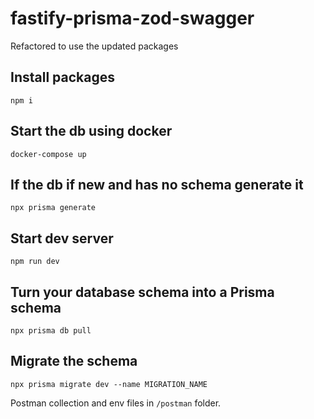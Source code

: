 # fastify-prisma-zod-swagger

Refactored to use the updated packages

## Install packages

`npm i`

## Start the db using docker

`docker-compose up`

## If the db if new and has no schema generate it

`npx prisma generate`

## Start dev server

`npm run dev`

## Turn your database schema into a Prisma schema

`npx prisma db pull`

## Migrate the schema

`npx prisma migrate dev --name MIGRATION_NAME`

Postman collection and env files in `/postman` folder.
